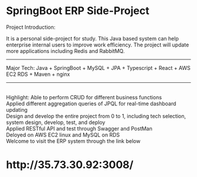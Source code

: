 # SpringBoot ERP Side-Project 
Project Introduction:

It is a personal side-project for study. This Java based system can help enterprise internal users to improve work efficiency. The project will update more applications including Redis and RabbitMQ.
<hr>
Major Tech: 
Java + SpringBoot + MySQL + JPA + Typescript + React + AWS EC2 RDS + Maven + nginx
<hr>
<br>
Highlight:
Able to perform CRUD for different business functions<br>
Applied different aggregation queries of JPQL for real-time dashboard updating<br>
Design and develop the entire project from 0 to 1, including tech selection, system design, develop, test, and deploy<br>
Applied RESTful API and test through Swagger and PostMan<br>
Deloyed on AWS EC2 linux and MySQL on RDS<br>
Welcome to visit the ERP system through the link below <br>
<h1>http://35.73.30.92:3008/</h1>
